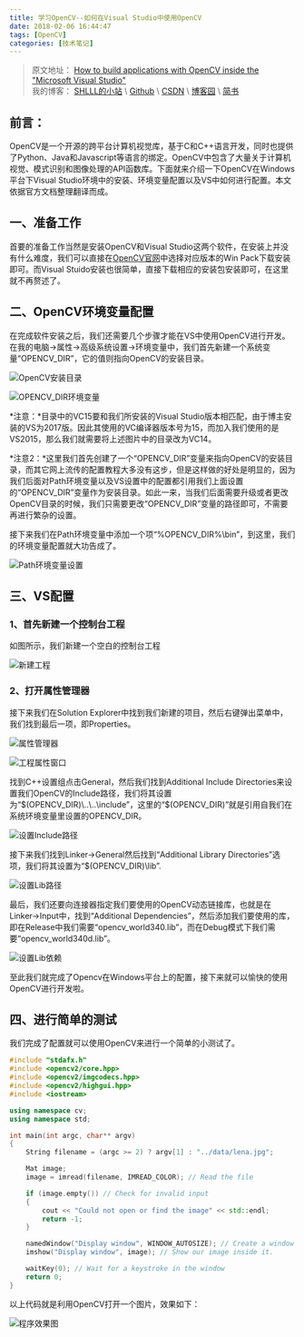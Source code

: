 ```yaml
---
title: 学习OpenCV--如何在Visual Studio中使用OpenCV
date: 2018-02-06 16:44:47
tags: [OpenCV]
categories: [技术笔记]
---
```


>原文地址： [How to build applications with OpenCV inside the "Microsoft Visual Studio" ](https://docs.opencv.org/master/dd/d6e/tutorial_windows_visual_studio_opencv.html)  
>我的博客： [SHLLL的小站](http://shlll.me) \ [Github](https://shlllshlll.github.io/) \ [CSDN](http://blog.csdn.net/u011880112) \ [博客园](http://www.cnblogs.com/shlll/) \ [简书](https://www.jianshu.com/u/cbf8b521f6c2)

## 前言：

OpenCV是一个开源的跨平台计算机视觉库，基于C和C++语言开发，同时也提供了Python、Java和Javascript等语言的绑定。OpenCV中包含了大量关于计算机视觉、模式识别和图像处理的API函数库。下面就来介绍一下OpenCV在Windows平台下Visual Studio环境中的安装、环境变量配置以及VS中如何进行配置。本文依据官方文档整理翻译而成。

<!-- more -->

## 一、准备工作

首要的准备工作当然是安装OpenCV和Visual Studio这两个软件，在安装上并没有什么难度，我们可以直接在[OpenCV官网](https://opencv.org/releases.html)中选择对应版本的Win Pack下载安装即可。而Visual Stuido安装也很简单，直接下载相应的安装包安装即可，在这里就不再赘述了。

## 二、OpenCV环境变量配置

在完成软件安装之后，我们还需要几个步骤才能在VS中使用OpenCV进行开发。在我的电脑->属性->高级系统设置->环境变量中，我们首先新建一个系统变量“OPENCV_DIR”，它的值则指向OpenCV的安装目录。

![OpenCV安装目录](https://i.loli.net/2018/02/06/5a799b2109197.png)

![OPENCV_DIR环境变量](https://i.loli.net/2018/02/06/5a799b4f73bce.png)

*注意：*目录中的VC15要和我们所安装的Visual Studio版本相匹配，由于博主安装的VS为2017版。因此其使用的VC编译器版本号为15，而加入我们使用的是VS2015，那么我们就需要将上述图片中的目录改为VC14。

*注意2：*这里我们首先创建了一个“OPENCV_DIR”变量来指向OpenCV的安装目录，而其它网上流传的配置教程大多没有这步，但是这样做的好处是明显的，因为我们后面对Path环境变量以及VS设置中的配置都引用我们上面设置的“OPENCV_DIR”变量作为安装目录。如此一来，当我们后面需要升级或者更改OpenCV目录的时候，我们只需要更改“OPENCV_DIR”变量的路径即可，不需要再进行繁杂的设置。

接下来我们在Path环境变量中添加一个项“%OPENCV_DIR%\bin”，到这里，我们的环境变量配置就大功告成了。

![Path环境变量设置](https://i.loli.net/2018/02/06/5a79b6999a920.png)

## 三、VS配置

### 1、首先新建一个控制台工程

如图所示，我们新建一个空白的控制台工程

![新建工程](https://i.loli.net/2018/02/06/5a79b77468741.png)

### 2、打开属性管理器

接下来我们在Solution Explorer中找到我们新建的项目，然后右键弹出菜单中，我们找到最后一项，即Properties。

![属性管理器](https://i.loli.net/2018/02/06/5a79b871e0e46.png)

![工程属性窗口](https://i.loli.net/2018/02/06/5a79b90e868ab.png)

找到C++设置组点击General，然后我们找到Additional Include Directories来设置我们OpenCV的Include路径，我们将其设置为“$(OPENCV_DIR)\..\..\include”，这里的“$(OPENCV_DIR)”就是引用自我们在系统环境变量里设置的OPENCV_DIR。

![设置Include路径](https://i.loli.net/2018/02/06/5a79bb983cb48.png)

接下来我们找到Linker->General然后找到“Additional Library Directories”选项，我们将其设置为“$(OPENCV_DIR)\lib”.

![设置Lib路径](https://i.loli.net/2018/02/06/5a79bb9727ca6.png)

最后，我们还要向连接器指定我们要使用的OpenCV动态链接库，也就是在Linker->Input中，找到“Additional Dependencies”，然后添加我们要使用的库，即在Release中我们需要“opencv_world340.lib”，而在Debug模式下我们需要“opencv_world340d.lib”。

![设置Lib依赖](https://i.loli.net/2018/02/06/5a79bc04561dd.png)


至此我们就完成了Opencv在Windows平台上的配置，接下来就可以愉快的使用OpenCV进行开发啦。

## 四、进行简单的测试

我们完成了配置就可以使用OpenCV来进行一个简单的小测试了。

```cpp
#include "stdafx.h"
#include <opencv2/core.hpp>
#include <opencv2/imgcodecs.hpp>
#include <opencv2/highgui.hpp>
#include <iostream>

using namespace cv;
using namespace std;

int main(int argc, char** argv)
{
    String filename = (argc >= 2) ? argv[1] : "../data/lena.jpg";

    Mat image;
    image = imread(filename, IMREAD_COLOR); // Read the file

    if (image.empty()) // Check for invalid input
    {
        cout << "Could not open or find the image" << std::endl;
        return -1;
    }

    namedWindow("Display window", WINDOW_AUTOSIZE); // Create a window for display.
    imshow("Display window", image); // Show our image inside it.

    waitKey(0); // Wait for a keystroke in the window
    return 0;
}
```

以上代码就是利用OpenCV打开一个图片，效果如下：

![程序效果图](https://i.loli.net/2018/02/06/5a79c231e724a.png)
